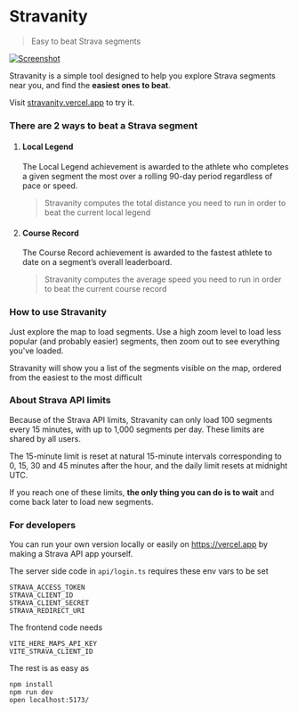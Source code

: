 # Stravanity

> Easy to beat Strava segments

[![Screenshot](https://i.imgur.com/fetPVQg.png)](https://stravanity.vercel.app/)

Stravanity is a simple tool designed to help you explore Strava segments near you, and find the **easiest ones to beat**.

Visit [stravanity.vercel.app](https://stravanity.vercel.app/) to try it.

### There are 2 ways to beat a Strava segment

1.  #### Local Legend

    The Local Legend achievement is awarded to the athlete who completes a given segment the most over a rolling 90-day period regardless of pace or speed.

    > Stravanity computes the total distance you need to run in order to beat the current local legend

2.  #### Course Record

    The Course Record achievement is awarded to the fastest athlete to date on a segment’s overall leaderboard.

    > Stravanity computes the average speed you need to run in order to beat the current course record

### How to use Stravanity

Just explore the map to load segments. Use a high zoom level to load less popular (and probably easier) segments, then zoom out to see everything you've loaded.

Stravanity will show you a list of the segments visible on the map, ordered from the easiest to the most difficult

### About Strava API limits

Because of the Strava API limits, Stravanity can only load 100 segments every 15 minutes, with up to 1,000 segments per day. These limits are shared by all users.

The 15-minute limit is reset at natural 15-minute intervals corresponding to 0, 15, 30 and 45 minutes after the hour, and the daily limit resets at midnight UTC.

If you reach one of these limits, **the only thing you can do is to wait** and come back later to load new segments.

### For developers

You can run your own version locally or easily on https://vercel.app by making a Strava API app yourself.

The server side code in `api/login.ts` requires these env vars to be set

    STRAVA_ACCESS_TOKEN
    STRAVA_CLIENT_ID
    STRAVA_CLIENT_SECRET
    STRAVA_REDIRECT_URI

The frontend code needs

    VITE_HERE_MAPS_API_KEY
    VITE_STRAVA_CLIENT_ID

The rest is as easy as

    npm install
    npm run dev
    open localhost:5173/
